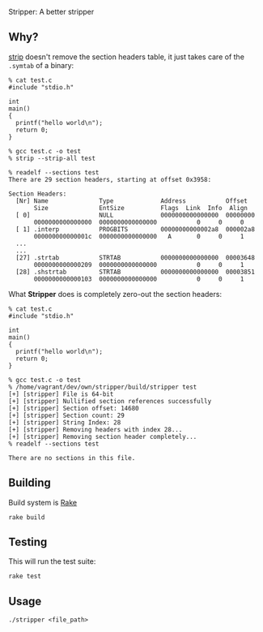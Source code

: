 Stripper: A better stripper

## Why?
[strip](https://en.wikipedia.org/wiki/Strip_(Unix)) doesn't remove the section headers table, it just takes care of the `.symtab` of a binary:

```
% cat test.c
#include "stdio.h"

int
main()
{
  printf("hello world\n");
  return 0;
}

% gcc test.c -o test
% strip --strip-all test

% readelf --sections test
There are 29 section headers, starting at offset 0x3958:

Section Headers:
  [Nr] Name              Type             Address           Offset
       Size              EntSize          Flags  Link  Info  Align
  [ 0]                   NULL             0000000000000000  00000000
       0000000000000000  0000000000000000           0     0     0
  [ 1] .interp           PROGBITS         00000000000002a8  000002a8
       000000000000001c  0000000000000000   A       0     0     1
  ...
  ...
  [27] .strtab           STRTAB           0000000000000000  00003648
       0000000000000209  0000000000000000           0     0     1
  [28] .shstrtab         STRTAB           0000000000000000  00003851
       0000000000000103  0000000000000000           0     0     1
```

What **Stripper** does is completely zero-out the section headers:

```
% cat test.c
#include "stdio.h"

int
main()
{
  printf("hello world\n");
  return 0;
}

% gcc test.c -o test
% /home/vagrant/dev/own/stripper/build/stripper test
[+] [stripper] File is 64-bit
[+] [stripper] Nullified section references successfully
[+] [stripper] Section offset: 14680
[+] [stripper] Section count: 29
[+] [stripper] String Index: 28
[+] [stripper] Removing headers with index 28...
[+] [stripper] Removing section header completely...
% readelf --sections test

There are no sections in this file.
```

## Building
Build system is [Rake](https://github.com/ruby/rake)

```
rake build
```

## Testing
This will run the test suite:

```
rake test
```

## Usage
```
./stripper <file_path>
```
